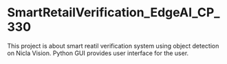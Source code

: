# SmartRetailVerification_EdgeAI_CP_330
This project is about smart reatil verification system using object detection on Nicla Vision. Python GUI provides user interface for the user.
